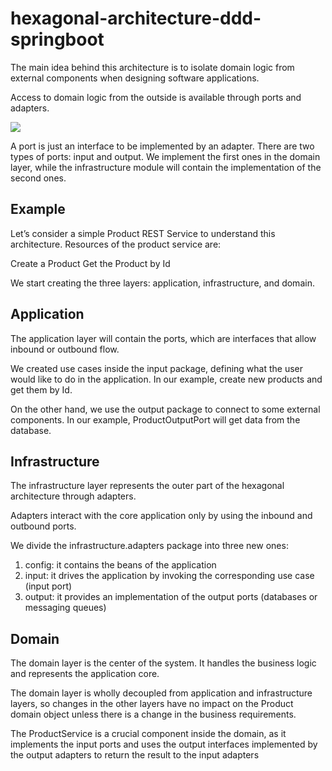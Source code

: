 # hexagonal-architecture-ddd-springboot

The main idea behind this architecture is to isolate domain logic from external components when designing software applications.

Access to domain logic from the outside is available through ports and adapters.

<img src="https://miro.medium.com/max/640/1*N7tlxqOLXiPLy_yrb0q7-Q.png"/>

A port is just an interface to be implemented by an adapter. There are two types of ports: input and output. We implement the first ones in the domain layer, while the infrastructure module will contain the implementation of the second ones.

## Example
Let’s consider a simple Product REST Service to understand this architecture. Resources of the product service are:

Create a Product
Get the Product by Id

We start creating the three layers: application, infrastructure, and domain.

## Application
The application layer will contain the ports, which are interfaces that allow inbound or outbound flow.

We created use cases inside the input package, defining what the user would like to do in the application. 
In our example, create new products and get them by Id.

On the other hand, we use the output package to connect to some external components.
In our example, ProductOutputPort will get data from the database.

## Infrastructure
The infrastructure layer represents the outer part of the hexagonal architecture through adapters.

Adapters interact with the core application only by using the inbound and outbound ports.

We divide the infrastructure.adapters package into three new ones:

  1. config: it contains the beans of the application
  2. input: it drives the application by invoking the corresponding use case (input port)
  3. output: it provides an implementation of the output ports (databases or messaging queues)
  
## Domain
The domain layer is the center of the system. It handles the business logic and represents the application core.  

The domain layer is wholly decoupled from application and infrastructure layers, so changes in the other layers have no impact on the Product domain object unless there is a change in the business requirements.

The ProductService is a crucial component inside the domain, as it implements the input ports and uses the output interfaces implemented by the output adapters to return the result to the input adapters

